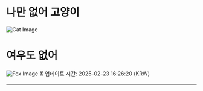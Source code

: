 
# 나만 없어 고양이

![Cat Image](https://cdn2.thecatapi.com/images/7mi.jpg)

# 여우도 없어
![Fox Image](https://randomfox.ca/images/16.jpg)
⏳ 업데이트 시간: 2025-02-23 16:26:20 (KRW)

---
